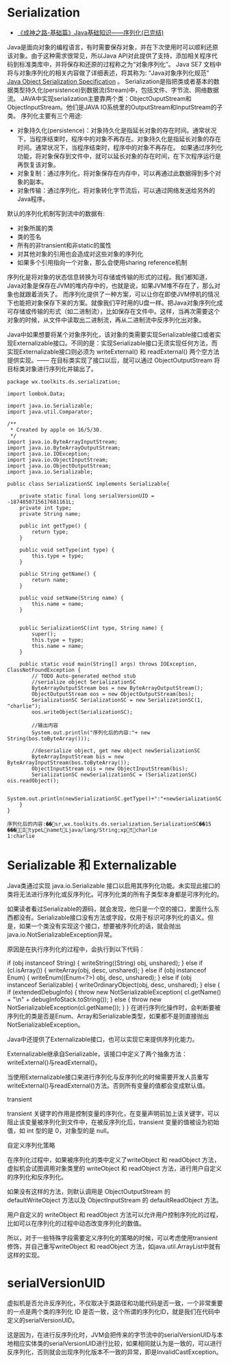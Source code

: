 # Serialization
- [《成神之路-基础篇》Java基础知识——序列化(已完结)](http://www.hollischuang.com/archives/1158)

Java是面向对象的编程语言，有时需要保存对象，并在下次使用时可以顺利还原该对象。由于这种需求很常见，所以Java API对此提供了支持，添加相关程序代码到标准类库中，并将保存和还原的过程称之为“对象序列化”。 Java SE7 文档中将与对象序列化的相关内容做了详细表述，将其称为: “Java对象序列化规范”  [Java Object Serialization Specification](http://docs.oracle.com/javase/7/docs/platform/serialization/spec/serialTOC.html) 。
Serialization是指把类或者基本的数据类型持久化(persistence)到数据流(Stream)中，包括文件、字节流、网络数据流。 JAVA中实现serialization主要靠两个类：ObjectOuputStream和ObjectInputStream。他们是JAVA IO系统里的OutputStream和InputStream的子类。
序列化主要有三个用途: 
- 对象持久化(persistence)：对象持久化是指延长对象的存在时间。通常状况下，当程序结束时，程序中的对象不再存在。对象持久化是指延长对象的存在时间。通常状况下，当程序结束时，程序中的对象不再存在。 如果通过序列化功能，将对象保存到文件中，就可以延长对象的存在时间，在下次程序运行是再恢复该对象。 
- 对象复制：通过序列化，将对象保存在内存中，可以再通过此数据得到多个对象的副本。 
- 对象传输：通过序列化，将对象转化字节流后，可以通过网络发送给另外的Java程序。 

默认的序列化机制写到流中的数据有: 
- 对象所属的类 
- 类的签名 
- 所有的非transient和非static的属性 
- 对其他对象的引用也会造成对这些对象的序列化 
- 如果多个引用指向一个对象，那么会使用sharing reference机制

序列化是将对象的状态信息转换为可存储或传输的形式的过程。我们都知道，Java对象是保存在JVM的堆内存中的，也就是说，如果JVM堆不存在了，那么对象也就跟着消失了。
而序列化提供了一种方案，可以让你在即使JVM停机的情况下也能把对象保存下来的方案。就像我们平时用的U盘一样。把Java对象序列化成可存储或传输的形式（如二进制流），比如保存在文件中。这样，当再次需要这个对象的时候，从文件中读取出二进制流，再从二进制流中反序列化出对象。

Java中如果想要将某个对象序列化，该对象的类需要实现Serializable接口或者实现Externalizable接口。不同的是：实现Serializable接口无须实现任何方法，而实现Externalizable接口则必须为 writeExternal() 和 readExternal() 两个空方法提供实现。—— 在目标类实现了接口以后，就可以通过 ObjectOutputStream 将目标类对象进行序列化并输出了。

```
package wx.toolkits.ds.serialization;

import lombok.Data;

import java.io.Serializable;
import java.util.Comparator;

/**
 * Created by apple on 16/5/30.
 */
import java.io.ByteArrayInputStream;
import java.io.ByteArrayOutputStream;
import java.io.IOException;
import java.io.ObjectInputStream;
import java.io.ObjectOutputStream;
import java.io.Serializable;

public class SerializationSC implements Serializable{

    private static final long serialVersionUID = -1874850715617681161L;
    private int type;
    private String name;

    public int getType() {
        return type;
    }

    public void setType(int type) {
        this.type = type;
    }

    public String getName() {
        return name;
    }

    public void setName(String name) {
        this.name = name;
    }


    public SerializationSC(int type, String name) {
        super();
        this.type = type;
        this.name = name;
    }

    public static void main(String[] args) throws IOException, ClassNotFoundException {
        // TODO Auto-generated method stub
        //serialize object SerializationSC
        ByteArrayOutputStream bos = new ByteArrayOutputStream();
        ObjectOutputStream oos = new ObjectOutputStream(bos);
        SerializationSC SerializationSC = new SerializationSC(1, "charlie");
        oos.writeObject(SerializationSC);

        //输出内容
        System.out.println("序列化后的内容:"+ new String(bos.toByteArray()));

        //deserialize object, get new object newSerializationSC
        ByteArrayInputStream bis = new ByteArrayInputStream(bos.toByteArray());
        ObjectInputStream ois = new ObjectInputStream(bis);
        SerializationSC newSerializationSC = (SerializationSC) ois.readObject();

        System.out.println(newSerializationSC.getType()+":"+newSerializationSC.getName());
    }
}

```
```
序列化后的内容:��sr,wx.toolkits.ds.serialization.SerializationSC��15 ���ItypeLnametLjava/lang/String;xptcharlie
1:charlie
```

# Serializable 和 Externalizable
Java类通过实现 java.io.Serializable 接口以启用其序列化功能。未实现此接口的类将无法进行序列化或反序列化。可序列化类的所有子类型本身都是可序列化的。

如果读者看过Serializable的源码，就会发现，他只是一个空的接口，里面什么东西都没有。Serializable接口没有方法或字段，仅用于标识可序列化的语义。但是，如果一个类没有实现这个接口，想要被序列化的话，就会抛出java.io.NotSerializableException异常。

原因是在执行序列化的过程中，会执行到以下代码：

if (obj instanceof String) {
   writeString((String) obj, unshared);
} else if (cl.isArray()) {
   writeArray(obj, desc, unshared);
} else if (obj instanceof Enum) {
   writeEnum((Enum<?>) obj, desc, unshared);
} else if (obj instanceof Serializable) {
   writeOrdinaryObject(obj, desc, unshared);
} else {
   if (extendedDebugInfo) {
       throw new NotSerializableException(
           cl.getName() + "\n" + debugInfoStack.toString());
   } else {
       throw new NotSerializableException(cl.getName());
   }
}
在进行序列化操作时，会判断要被序列化的类是否是Enum、Array和Serializable类型，如果都不是则直接抛出NotSerializableException。

Java中还提供了Externalizable接口，也可以实现它来提供序列化能力。

Externalizable继承自Serializable，该接口中定义了两个抽象方法：writeExternal()与readExternal()。

当使用Externalizable接口来进行序列化与反序列化的时候需要开发人员重写writeExternal()与readExternal()方法。否则所有变量的值都会变成默认值。

transient

transient 关键字的作用是控制变量的序列化，在变量声明前加上该关键字，可以阻止该变量被序列化到文件中，在被反序列化后，transient 变量的值被设为初始值，如 int 型的是 0，对象型的是 null。

自定义序列化策略

在序列化过程中，如果被序列化的类中定义了writeObject 和 readObject 方法，虚拟机会试图调用对象类里的 writeObject 和 readObject 方法，进行用户自定义的序列化和反序列化。

如果没有这样的方法，则默认调用是 ObjectOutputStream 的 defaultWriteObject 方法以及 ObjectInputStream 的 defaultReadObject 方法。

用户自定义的 writeObject 和 readObject 方法可以允许用户控制序列化的过程，比如可以在序列化的过程中动态改变序列化的数值。

所以，对于一些特殊字段需要定义序列化的策略的时候，可以考虑使用transient修饰，并自己重写writeObject 和 readObject 方法，如java.util.ArrayList中就有这样的实现。

# serialVersionUID

虚拟机是否允许反序列化，不仅取决于类路径和功能代码是否一致，一个非常重要的一点是两个类的序列化 ID 是否一致，这个所谓的序列化ID，就是我们在代码中定义的serialVersionUID。

这是因为，在进行反序列化时，JVM会把传来的字节流中的serialVersionUID与本地相应实体类的serialVersionUID进行比较，如果相同就认为是一致的，可以进行反序列化，否则就会出现序列化版本不一致的异常，即是InvalidCastException。


